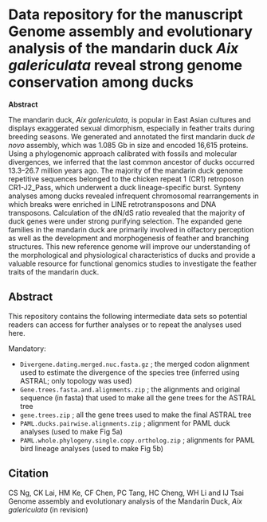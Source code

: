 # Data repository for the manuscript Genome assembly and evolutionary analysis of the mandarin duck *Aix galericulata* reveal strong genome conservation among ducks

__Abstract__

The mandarin duck, *Aix galericulata*, is popular in East Asian cultures and displays exaggerated sexual dimorphism, especially in feather traits during breeding seasons. We generated and annotated the first mandarin duck *de novo* assembly, which was 1.085 Gb in size and encoded 16,615 proteins. Using a phylogenomic approach calibrated with fossils and molecular divergences, we inferred that the last common ancestor of ducks occurred 13.3–26.7 million years ago. The majority of the mandarin duck genome repetitive sequences belonged to the chicken repeat 1 (CR1) retroposon CR1-J2_Pass, which underwent a duck lineage-specific burst. Synteny analyses among ducks revealed infrequent chromosomal rearrangements in which breaks were enriched in LINE retrotransposons and DNA transposons. Calculation of the dN/dS ratio revealed that the majority of duck genes were under strong purifying selection. The expanded gene families in the mandarin duck are primarily involved in olfactory perception as well as the development and morphogenesis of feather and branching structures. This new reference genome will improve our understanding of the morphological and physiological characteristics of ducks and provide a valuable resource for functional genomics studies to investigate the feather traits of the mandarin duck.

## Abstract

This repository contains the following intermediate data sets so potential readers can access for further analyses or to repeat the analyses used here.

Mandatory:


- `Divergene.dating.merged.nuc.fasta.gz` ; the merged codon alignment used to estimate the divergence of the species tree (inferred using ASTRAL; only topology was used)
- `Gene.trees.fasta.and.alignments.zip` ; the alignments and original sequence (in fasta) that used to make all the gene trees for the ASTRAL tree
- `gene.trees.zip` ; all the gene trees used to make the final ASTRAL tree
- `PAML.ducks.pairwise.alignments.zip` ; alignment for PAML duck analyses (used to make Fig 5a)
- `PAML.whole.phylogeny.single.copy.ortholog.zip` ; alignments for PAML bird lineage analyses (used to make Fig 5b)



## Citation
CS Ng, CK Lai, HM Ke, CF Chen, PC Tang, HC Cheng, WH Li and IJ Tsai Genome assembly and evolutionary analysis of the Mandarin Duck, *Aix galericulata* (in revision) 	

